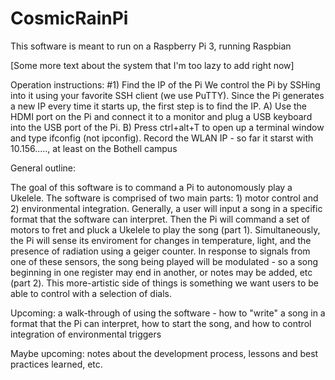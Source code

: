# CosmicRainPi
This software is meant to run on a Raspberry Pi 3, running Raspbian

[Some more text about the system that I'm too lazy to add right now]

Operation instructions:
#1) Find the IP of the Pi
We control the Pi by SSHing into it using your favorite SSH client (we use PuTTY). Since the Pi generates a new IP every time it starts up, the first step is to find the IP. A) Use the HDMI port on the Pi and connect it to a monitor and plug a USB keyboard into the USB port of the Pi. B) Press ctrl+alt+T to open up a terminal window and type ifconfig (not ipconfig). Record the WLAN IP - so far it starst with 10.156....., at least on the Bothell campus


General outline:

The goal of this software is to command a Pi to autonomously play a Ukelele. The software is comprised of two main parts: 1) motor control and 2) environmental integration. Generally, a user will input a song in a specific format that the software can interpret. Then the Pi will command a set of motors to fret and pluck a Ukelele to play the song (part 1). Simultaneously, the Pi will sense its enviroment for changes in temperature, light, and the presence of radiation using a geiger counter. In response to signals from one of these sensors, the song being played will be modulated - so a song beginning in one register may end in another, or notes may be added, etc (part 2). This more-artistic side of things is something we want users to be able to control with a selection of dials.

Upcoming: a walk-through of using the software - how to "write" a song in a format that the Pi can interpret, how to start the song, and how to control integration of environmental triggers

Maybe upcoming: notes about the development process, lessons and best practices learned, etc.
